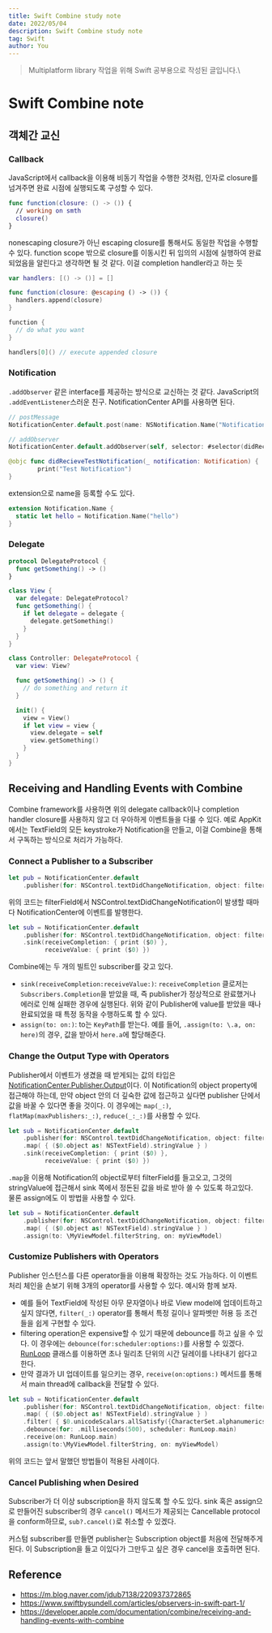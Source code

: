 ```yaml
---
title: Swift Combine study note
date: 2022/05/04
description: Swift Combine study note
tag: Swift
author: You
---
```


> Multiplatform library 작업을 위해 Swift 공부용으로 작성된 글입니다.\

# Swift Combine note

## 객체간 교신
### Callback
JavaScript에서 callback을 이용해 비동기 작업을 수행한 것처럼, 인자로 closure를 넘겨주면 완료 시점에 실행되도록 구성할 수 있다.
```swift
func function(closure: () -> ()) {
  // working on smth
  closure()
}
```
nonescaping closure가 아닌 escaping closure를 통해서도 동일한 작업을 수행할 수 있다. function scope 밖으로 closure를 이동시킨 뒤 임의의 시점에 실행하여 완료되었음을 알린다고 생각하면 될 것 같다. 이걸 completion handler라고 하는 듯

```swift
var handlers: [() -> ()] = []

func function(closure: @escaping () -> ()) {
  handlers.append(closure)
}

function {
  // do what you want
}

handlers[0]() // execute appended closure
```

### Notification
`.addObserver` 같은 interface를 제공하는 방식으로 교신하는 것 같다. JavaScript의 `.addEventListener`스러운 친구. NotificationCenter API를 사용하면 된다.
```swift
// postMessage
NotificationCenter.default.post(name: NSNotification.Name("NotificationNameHere"), object: nil, userInfo: nil)

// addObserver
NotificationCenter.default.addObserver(self, selector: #selector(didRecieveTestNotification(_:)), name: NSNotification.Name("NotificationNameHere"), object: nil)

@objc func didRecieveTestNotification(_ notification: Notification) {
        print("Test Notification")
}
``` 

extension으로 name을 등록할 수도 있다.
```swift
extension Notification.Name {
  static let hello = Notification.Name("hello")
}
```

### Delegate
```swift
protocol DelegateProtocol {
  func getSomething() -> ()
}

class View {
  var delegate: DelegateProtocol?
  func getSomething() {
    if let delegate = delegate {
      delegate.getSomething()
    }
  }
}

class Controller: DelegateProtocol {
  var view: View?

  func getSomething() -> () {
    // do something and return it
  }

  init() {
    view = View()
    if let view = view {
      view.delegate = self
      view.getSomething()
    }
  }
}
```

## Receiving and Handling Events with Combine
Combine framework를 사용하면 위의 delegate callback이나 completion handler closure를 사용하지 않고 더 우아하게 이벤트들을 다룰 수 있다.
예로 AppKit에서는 TextField의 모든 keystroke가 Notification을 만들고, 이걸 Combine을 통해서 구독하는 방식으로 처리가 가능하다.

### Connect a Publisher to a Subscriber
```swift
let pub = NotificationCenter.default
    .publisher(for: NSControl.textDidChangeNotification, object: filterField)
```
위의 코드는 filterField에서 NSControl.textDidChangeNotification이 발생할 때마다 NotificationCenter에 이벤트를 발행한다.
```swift
let sub = NotificationCenter.default
    .publisher(for: NSControl.textDidChangeNotification, object: filterField)
    .sink(receiveCompletion: { print ($0) },
          receiveValue: { print ($0) })
```
Combine에는 두 개의 빌트인 subscriber를 갖고 있다.
- `sink(receiveCompletion:receiveValue:)`: `receiveCompletion` 클로저는 `Subscribers.Completion`을 받았을 때, 즉 publisher가 정상적으로 완료했거나 에러로 인해 실패한 경우에 실행된다.
위와 같이 Publisher에 value를 받았을 때나 완료되었을 때 특정 동작을 수행하도록 할 수 있다.
- `assign(to: on:)`: to는 `KeyPath`를 받는다. 예를 들어, `.assign(to: \.a, on: here)`의 경우, 값을 받아서 `here.a`에 할당해준다.

### Change the Output Type with Operators
Publisher에서 이벤트가 생겼을 때 받게되는 값의 타입은 [NotificationCenter.Publisher.Output](https://developer.apple.com/documentation/foundation/notificationcenter/publisher/output)이다. 이 Notification의 object property에 접근해야 하는데, 만약 object 안의 더 깊숙한 값에 접근하고 싶다면 publisher 단에서 값을 바꿀 수 있다면 좋을 것이다.
이 경우에는 `map(_:)`, `flatMap(maxPublishers:_:)`, `reduce(_:_:)`를 사용할 수 있다.
```swift
let sub = NotificationCenter.default
    .publisher(for: NSControl.textDidChangeNotification, object: filterField)
    .map( { ($0.object as! NSTextField).stringValue } )
    .sink(receiveCompletion: { print ($0) },
          receiveValue: { print ($0) })
```
`.map`을 이용해 Notification의 object로부터 filterField를 들고오고, 그것의 stringValue에 접근해서 sink 쪽에서 정돈된 값을 바로 받아 쓸 수 있도록 하고있다.\
물론 assign에도 이 방법을 사용할 수 있다.
```swift
let sub = NotificationCenter.default
    .publisher(for: NSControl.textDidChangeNotification, object: filterField)
    .map( { ($0.object as! NSTextField).stringValue } )
    .assign(to: \MyViewModel.filterString, on: myViewModel)
```

### Customize Publishers with Operators
Publisher 인스턴스를 다른 operator들을 이용해 확장하는 것도 가능하다. 이 이벤트 처리 체인을 손보기 위해 3개의 operator를 사용할 수 있다. 예시와 함께 보자.
- 예를 들어 TextField에 작성된 아무 문자열이나 바로 View model에 업데이트하고 싶지 않다면, `filter(_:)` operator를 통해서 특정 길이나 알파벳만 허용 등 조건들을 쉽게 구현할 수 있다.
- filtering operation은 expensive할 수 있기 때문에 debounce를 하고 싶을 수 있다. 이 경우에는 `debounce(for:scheduler:options:)`를 사용할 수 있겠다. [RunLoop](https://developer.apple.com/documentation/foundation/runloop) 클래스를 이용하면 초나 밀리초 단위의 시간 딜레이를 나타내기 쉽다고 한다.
- 만약 결과가 UI 업데이트를 일으키는 경우, `receive(on:options:)` 메서드를 통해서 main thread에 callback을 전달할 수 있다. 
```swift
let sub = NotificationCenter.default
    .publisher(for: NSControl.textDidChangeNotification, object: filterField)
    .map( { ($0.object as! NSTextField).stringValue } )
    .filter( { $0.unicodeScalars.allSatisfy({CharacterSet.alphanumerics.contains($0)}) } )
    .debounce(for: .milliseconds(500), scheduler: RunLoop.main)
    .receive(on: RunLoop.main)
    .assign(to:\MyViewModel.filterString, on: myViewModel)
```
위의 코드는 앞서 말했던 방법들이 적용된 사례이다.

### Cancel Publishing when Desired
Subscriber가 더 이상 subscription을 하지 않도록 할 수도 있다. sink 혹은 assign으로 만들어진 subscriber의 경우 `cancel()` 메서드가 제공되는 Cancellable protocol을 conform하므로, `sub?.cancel()`로 취소할 수 있겠다.

커스텀 subscriber를 만들면 publisher는 Subscription object를 처음에 전달해주게 된다. 이 Subscription을 들고 이있다가 그만두고 싶은 경우 cancel을 호출하면 된다.

## Reference
- https://m.blog.naver.com/jdub7138/220937372865
- https://www.swiftbysundell.com/articles/observers-in-swift-part-1/
- https://developer.apple.com/documentation/combine/receiving-and-handling-events-with-combine